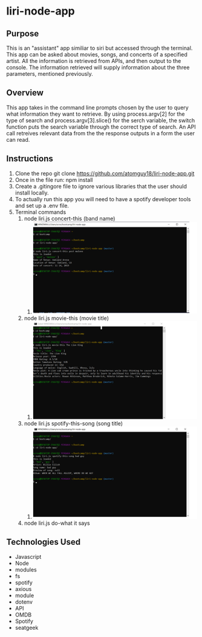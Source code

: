 # liri-node-app

## Purpose

This is an "assistant" app similiar to siri but accessed through the terminal. This app can be asked about movies, songs, and concerts of a specified artist. All the information is retrieved from APIs, and then output to the console.  The information retrieved will supply information about the three parameters, mentioned previously.


## Overview

This app takes in the command line prompts chosen by the user to query what information they want to retrieve.  By using process.argv[2] for the type of search and process.argv[3].slice() for the serch variable, the switch function puts the search variable through the correct type of search.  An API call retreives relevant data from the the response outputs in a form the user can read.

## Instructions

1. Clone the repo git clone https://github.com/atomguy18/liri-node-app.git
2. Once in the file run: npm install
3. Create a .gitingore file to ignore various libraries that the user should install locally.
4. To actually run this app you will need to have a spotify developer tools and set up a .env file.
5. Terminal commands
    1. node liri.js concert-this (band name)
        1. ![concert command line](/images/concert.png)
    2. node liri.js movie-this (movie title)
        1. ![movie command line](/images/movie.png)
    3. node liri.js spotify-this-song (song title)
        1. ![song command line](/images/song.png)
    4. node liri.js do-what it says

## Technologies Used

* Javascript
* Node
* modules
* fs
* spotify
* axious
* module
* dotenv
* API
* OMDB
* Spotify
* seatgeek

